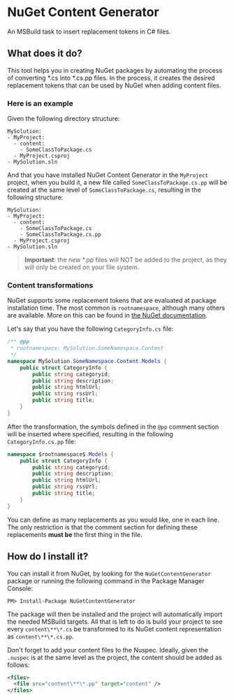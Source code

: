 NuGet Content Generator
=======================

An MSBuild task to insert replacement tokens in C# files.

What does it do?
----------------

This tool helps you in creating NuGet packages by automating the process of converting *.cs into *.cs.pp files.
In the process, it creates the desired replacement tokens that can be used by NuGet when adding content files.

### Here is an example

Given the following directory structure:

```
MySolution:
- MyProject:
  - content:
    - SomeClassToPackage.cs
  - MyProject.csproj
- MySolution.sln
```

And that you have installed NuGet Content Generator in the `MyProject` project, when you build it, a new file called `SomeClassToPackage.cs.pp` will be created at the same level of `SomeClassToPackage.cs`, resulting in the following structure:

```
MySolution:
- MyProject:
  - content:
    - SomeClassToPackage.cs
    - SomeClassToPackage.cs.pp
  - MyProject.csproj
- MySolution.sln
```

> **Important**: the new *.pp files will NOT be added to the project, as they will only be created on your file system.

### Content transformations

NuGet supports some replacement tokens that are evaluated at package installation time. The most common is `rootnamespace`, although many others are available. More on this can be found in [the NuGet documentation](http://docs.nuget.org/docs/creating-packages/configuration-file-and-source-code-transformations#Specifying_Source_Code_Transformations "the NuGet documentation").

Let's say that you have the following `CategoryInfo.cs` file:

```csharp
/** @pp
 * rootnamespace: MySolution.SomeNamespace.Content
 */
namespace MySolution.SomeNamespace.Content.Models {
    public struct CategoryInfo {
        public string categoryid;
        public string description;
        public string htmlUrl;
        public string rssUrl;
        public string title;
    }
}
```

After the transformation, the symbols defined in the `@pp` comment section will be inserted where specified, resulting in the following `CategoryInfo.cs.pp` file:

```csharp
namespace $rootnamespace$.Models {
    public struct CategoryInfo {
        public string categoryid;
        public string description;
        public string htmlUrl;
        public string rssUrl;
        public string title;
    }
}
```

You can define as many replacements as you would like, one in each line. The only restriction is that the comment section for defining these replacements **must be** the first thing in the file.

How do I install it?
--------------------

You can install it from NuGet, by looking for the `NuGetContentGenerator` package or running the following command in the Package Manager Console:

    PM> Install-Package NuGetContentGenerator
    
The package will then be installed and the project will automatically import the needed MSBuild targets. All that is left to do is build your project to see every `content\**\*.cs` be transformed to its NuGet content representation as `content\**\*.cs.pp`.

Don't forget to add your content files to the Nuspec. Ideally, given the `.nuspec` is at the same level as the project, the content should be added as follows:

```xml
<files>
  <file src="content\**\*.pp" target="content" />
</files>
```
